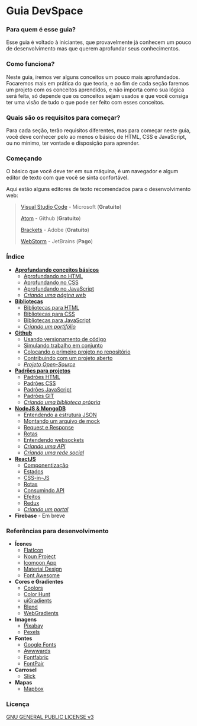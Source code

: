 <!-- 
    Copyright (C) 2019 Marcos Paulo Vaz de Oliveira

    This program is free software: you can redistribute it and/or modify
    it under the terms of the GNU General Public License as published by
    the Free Software Foundation, either version 3 of the License, or
    (at your option) any later version.

    This program is distributed in the hope that it will be useful,
    but WITHOUT ANY WARRANTY; without even the implied warranty of
    MERCHANTABILITY or FITNESS FOR A PARTICULAR PURPOSE.  See the
    GNU General Public License for more details.

    You should have received a copy of the GNU General Public License
    along with this program.  If not, see [http://www.gnu.org/licenses/].
-->

# Guia DevSpace

### Para quem é esse guia?
Esse guia é voltado à iniciantes, que provavelmente já conhecem um pouco de desenvolvimento mas que querem aprofundar seus conhecimentos.

### Como funciona?
Neste guia, iremos ver alguns conceitos um pouco mais aprofundados. Focaremos mais em prática do que teoria, e ao fim de cada seção faremos um projeto com os conceitos aprendidos, e não importa como sua lógica será feita, só depende que os conceitos sejam usados e que você consiga ter uma visão de tudo o que pode ser feito com esses conceitos.

### Quais são os requisitos para começar?
Para cada seção, terão requisitos diferentes, mas para começar neste guia, você deve conhecer pelo ao menos o básico de HTML, CSS e JavaScript, ou no mínimo, ter vontade e disposição para aprender.

### Começando
O básico que você deve ter em sua máquina, é um navegador e algum editor de texto com que você se sinta confortável.


Aqui estão alguns editores de texto recomendados para o desenvolvimento web:

> [Visual Studio Code](https://code.visualstudio.com/) - Microsoft (**Gratuito**)
>
> [Atom](https://atom.io/) - Github (**Gratuito**)
>
> [Brackets](http://brackets.io/) - Adobe (**Gratuito**)
>
> [WebStorm](https://www.jetbrains.com/webstorm/) - JetBrains (**Pago**)

### Índice
+ [**Aprofundando conceitos básicos**](./docs/Aprofundando/Aprofundando.md)
    + [Aprofundando no HTML](./docs/Aprofundando/Aprofundando_no_html.md)
    + [Aprofundando no CSS](./docs/Aprofundando/Aprofundando_no_css.md)
    + [Aprofundando no JavaScript]()
    + [*Criando uma página web*]()
+ [**Bibliotecas**]()
    + [Bibliotecas para HTML]()
    + [Bibliotecas para CSS]()
    + [Bibliotecas para JavaScript]()
    + [*Criando um portifólio*]()
+ [**Github**]()
    + [Usando versionamento de código]()
    + [Simulando trabalho em conjunto]()
    + [Colocando o primeiro projeto no repositório]()
    + [Contribuindo com um projeto aberto]()
    + [*Projeto Open-Source*]()
+ [**Padrões para projetos**]()
    + [Padrões HTML]()
    + [Padrões CSS]()
    + [Padrões JavaScript]()
    + [Padrões GIT]()
    + [*Criando uma biblioteca própria*]()
+ [**NodeJS & MongoDB**]()
    + [Entendendo a estrutura JSON]()
    + [Montando um arquivo de mock]()
    + [Request e Response]()
    + [Rotas]()
    + [Entendendo websockets]()
    + [*Criando uma API*]()
    + [*Criando uma rede social*]()
+ [**ReactJS**]()
    + [Componentização]()
    + [Estados]()
    + [CSS-in-JS]()
    + [Rotas]()
    + [Consumindo API]()
    + [Efeitos]()
    + [Redux]()
    + [*Criando um portal*]()
+ **Firebase** - Em breve

### Referências para desenvolvimento
+ **Ícones**
    + [FlatIcon](https://www.flaticon.com/)
    + [Noun Project](https://thenounproject.com/)
    + [Icomoon App](https://icomoon.io/app/)
    + [Material Design](https://material.io/resources/icons/)
    + [Font Awesome](https://fontawesome.com/)
+ **Cores e Gradientes**
    + [Coolors](https://coolors.co/browser/latest)
    + [Color Hunt](https://colorhunt.co/)
    + [uiGradients](https://uigradients.com/)
    + [Blend](http://colinkeany.com/blend/)
    + [WebGradients](https://webgradients.com/)
+ **Imagens**
    + [Pixabay](https://pixabay.com/)
    + [Pexels](https://www.pexels.com/)
+ **Fontes**
    + [Google Fonts](https://fonts.google.com/)
    + [Awwwards](https://www.awwwards.com/awwwards/collections/free-fonts/)
    + [Fontfabric](https://www.fontfabric.com/free-fonts/)
    + [FontPair](https://fontpair.co/)
+ **Carrosel**
    + [Slick](https://kenwheeler.github.io/slick/)
+ **Mapas**
    + [Mapbox](https://mapbox.com)

### Licença
[GNU GENERAL PUBLIC LICENSE v3](./LICENSE.md)